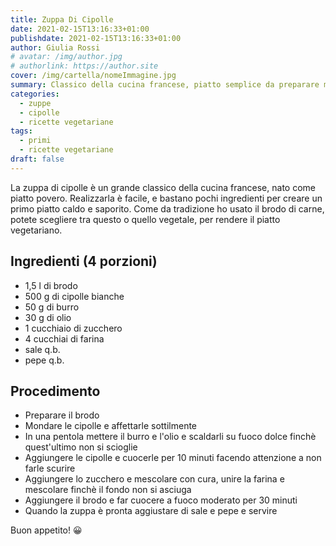 ```yaml
---
title: Zuppa Di Cipolle
date: 2021-02-15T13:16:33+01:00
publishdate: 2021-02-15T13:16:33+01:00
author: Giulia Rossi
# avatar: /img/author.jpg
# authorlink: https://author.site
cover: /img/cartella/nomeImmagine.jpg
summary: Classico della cucina francese, piatto semplice da preparare ma irresistibile
categories:
  - zuppe
  - cipolle
  - ricette vegetariane
tags:
  - primi
  - ricette vegetariane
draft: false
---
```


La zuppa di cipolle è un grande classico della cucina francese, nato come piatto povero.
Realizzarla è facile, e bastano pochi ingredienti per creare un primo piatto caldo e saporito.
Come da tradizione ho usato il brodo di carne, potete scegliere tra questo o quello vegetale, per rendere il piatto vegetariano.

## Ingredienti (4 porzioni)

* 1,5 l di brodo
* 500 g di cipolle bianche
* 50 g di burro
* 30 g di olio
* 1 cucchiaio di zucchero
* 4 cucchiai di farina
* sale q.b.
* pepe q.b.


## Procedimento

* Preparare il brodo
* Mondare le cipolle e affettarle sottilmente
* In una pentola mettere il burro e l'olio e scaldarli su fuoco dolce finchè quest'ultimo non si scioglie
* Aggiungere le cipolle e cuocerle per 10 minuti facendo attenzione a non farle scurire
* Aggiungere lo zucchero e mescolare con cura, unire la farina e mescolare finchè il fondo non si asciuga
* Aggiungere il brodo e far cuocere a fuoco moderato per 30 minuti
* Quando la zuppa è pronta aggiustare di sale e pepe e servire

Buon appetito! 😀
